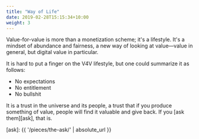 ```yaml
---
title: "Way of Life"
date: 2019-02-28T15:15:34+10:00
weight: 3
---
```


Value-for-value is more than a monetization scheme; it's a lifestyle. It's a
mindset of abundance and fairness, a new way of looking at value—value in
general, but digital value in particular.

It is hard to put a finger on the V4V lifestyle, but one could summarize it as
follows:

- No expectations
- No entitlement
- No bullshit

It is a trust in the universe and its people, a trust that if you produce something of value, people will find it valuable and give back. If you [ask them][ask], that is.

[ask]: {{ '/pieces/the-ask/' | absolute_url }}
